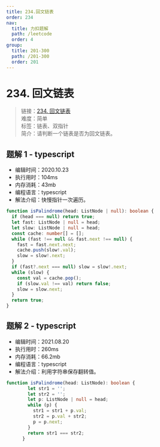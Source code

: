 ```yaml
---
title: 234.回文链表
order: 234
nav:
  title: 力扣题解
  path: /leetcode
  order: 4
group:
  title: 201-300
  path: /201-300
  order: 201
---
```


# 234. 回文链表

> 链接：[234. 回文链表](https://leetcode-cn.com/problems/palindrome-linked-list/)  
> 难度：简单  
> 标签：链表、双指针  
> 简介：请判断一个链表是否为回文链表。

## 题解 1 - typescript

- 编辑时间：2020.10.23
- 执行用时：104ms
- 内存消耗：43mb
- 编程语言：typescript
- 解法介绍：快慢指针一次遍历。

```typescript
function isPalindrome(head: ListNode | null): boolean {
  if (head === null) return true;
  let fast: ListNode | null = head;
  let slow: ListNode | null = head;
  const cache: number[] = [];
  while (fast !== null && fast.next !== null) {
    fast = fast.next.next;
    cache.push(slow!.val);
    slow = slow!.next;
  }
  if (fast?.next === null) slow = slow!.next;
  while (slow) {
    const val = cache.pop();
    if (slow.val !== val) return false;
    slow = slow.next;
  }
  return true;
}
```
## 题解 2 - typescript
- 编辑时间：2021.08.20
- 执行用时：260ms
- 内存消耗：66.2mb
- 编程语言：typescript
- 解法介绍：利用字符串保存翻转值。
```typescript
function isPalindrome(head: ListNode): boolean {
        let str1 = '';
        let str2 = '';
        let p: ListNode | null = head;
        while (p) {
          str1 = str1 + p.val;
          str2 = p.val + str2;
          p = p.next;
        }
        return str1 === str2;
      }
      
```
